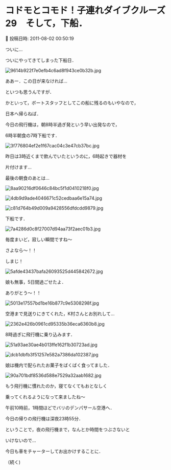 # コドモとコモド！子連れダイブクルーズ29　そして，下船．

📅 投稿日時: 2011-08-02 00:50:19

ついに…


ついにやってきてしまった下船日．




![9614b922f7e0efb4c6ad8f943ce0b32b.jpg](images/9614b922f7e0efb4c6ad8f943ce0b32b.jpg)




ああー．この日が来なければ…


といつも思うんですが．





かといって，ボートスタッフとしてこの船に残るのもいやなので，


日本へ帰らねば．





今日の飛行機は，朝8時半過ぎ発という早い出発なので，


6時半朝食の7時下船です．




![3f776804ef2e1f67cac04c3e47cb37bc.jpg](images/3f776804ef2e1f67cac04c3e47cb37bc.jpg)







昨日は3時近くまで飲んでいたというのに，6時起きで器材を


片付けます…





最後の朝食のあとは…




![8aa90216df0646c84bc5f1d0410218f0.jpg](images/8aa90216df0646c84bc5f1d0410218f0.jpg)









![4db9d9ade4046671c52cedbaa6e15a74.jpg](images/4db9d9ade4046671c52cedbaa6e15a74.jpg)









![c81d764b49d009a9428556dfdcdd9879.jpg](images/c81d764b49d009a9428556dfdcdd9879.jpg)







下船です．




![7a4286d0c8f27007d94aa73f2aec01b3.jpg](images/7a4286d0c8f27007d94aa73f2aec01b3.jpg)




毎度まいど，寂しい瞬間ですね～





さよなら～！！


しまじ！




![5afde43437bafa26093525d445842672.jpg](images/5afde43437bafa26093525d445842672.jpg)




娘も無事，5日間過ごせたよ．


ありがとう～！！




![5013e17557bd1be16b877c9e5308298f.jpg](images/5013e17557bd1be16b877c9e5308298f.jpg)







空港まで見送りにきてくれた，K村さんとお別れして…




![2362e426b0961cd95335b36eca6360b8.jpg](images/2362e426b0961cd95335b36eca6360b8.jpg)







8時過ぎに飛行機に乗り込みます．




![51a93ae30ae4b013ffe162f1b30723ad.jpg](images/51a93ae30ae4b013ffe162f1b30723ad.jpg)









![dcb1dbfb3f51257e582a7386da102387.jpg](images/dcb1dbfb3f51257e582a7386da102387.jpg)







娘は機内で配られたお菓子をばくばく食ってました．




![90a701bdf8536d588e7529a32aab1682.jpg](images/90a701bdf8536d588e7529a32aab1682.jpg)




もう飛行機に慣れたのか，寝てなくてもおとなしく


乗ってくれるようになって来ましたね～





午前10時前，1時間ほどでバリのデンパサール空港へ．





今日の帰りの飛行機は深夜23時55分．


ということで，夜の飛行機まで，なんとか時間をつぶさないと


いけないので…





今日も車をチャーターしてお出かけすることに．


（続く)
